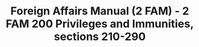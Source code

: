 ---
layout: wrapper_text
category: datasets

# Basic
identifier: "100,708"
title: "Foreign Affairs Manual (2 FAM) - 2 FAM 200 Privileges and Immunities, sections 210-290"
describedBy: "http://www.state.gov/m/a/dir/regs/fam/02fam/0100/index.htm"
description: "The Foreign Service Act of 1980 mandated a comprehensive revision to the operation of the Department of State and the personnel assigned to the US Foreign Service. As the statutory authority, the Foreign Affairs Manual (FAM), details the Department of State's regulations and policies on its structure and operations. Currently, there are over 25,000 pages of policies and procedures published in 16 volumes of the FAM and 38 corresponding sections of the Foreign Affairs Handbook (FAH). Changes to the Department's organizational structure or the way it conducts U.S. Government business will usually trigger the need to update the FAM or FAHs. 2 FAM 200 contains documentation of the following administrative components: - 210 Introduction - 220 Immunities of U.S. Representative and Establishments of Abroad - 230 Immunities and Liabilities of Foreign Representatives in the United States - 240 Customs Privileges Accorded U.S. Representatives Abroad - 250 Customs Privileges Accorded U.S. Foreign Representatives in the United States - 260 Tax Exemptions Accorded U.S. Representatives Abroad - 270 Tax Exemptions Accorded U.S. Foreign Representatives in the United States - 280 Claims Against the United States"
programCode:
  - "014:003"
bureauCode:
  - "014:00"

# Dates
modified: "2009-10-14"

# POC
poc:
  type: "vcard:Contact"
  fn: "Kottmyer, Alice"
  hasEmail: "mailto:KottmyerAM@state.gov"

# Publisher
publisher:
  type: "org:Organization"
  name: "U.S. Department of State"

# Spatiotemporal
spatial: "World"
temporal: "1980-01-01T00:00:01Z/2011-12-31T23:59:59Z"

# Distribution
distribution:
  - type: "dcat:Distribution"
    downloadURL: "http://www.state.gov/m/a/dir/regs/fam/02fam/0100/index.htm"
    mediaType: "text/html"
  - type: "dcat:Distribution"
    accessURL: "http://www.state.gov/m/a/dir/regs/fam/02fam/0100/index.htm"
    format: "html"

# Keywords
keyword:
  - "-"
---